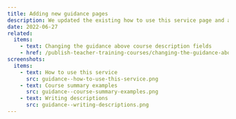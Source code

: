 ```yaml
---
title: Adding new guidance pages
description: We updated the existing how to use this service page and added two new guidance pages
date: 2022-06-27
related:
  items:
    - text: Changing the guidance above course description fields
    - href: /publish-teacher-training-courses/changing-the-guidance-above-course-description-fields/
screenshots:
  items:
    - text: How to use this service
      src: guidance--how-to-use-this-service.png
    - text: Course summary examples
      src: guidance--course-summary-examples.png
    - text: Writing descriptions
      src: guidance--writing-descriptions.png
---
```

